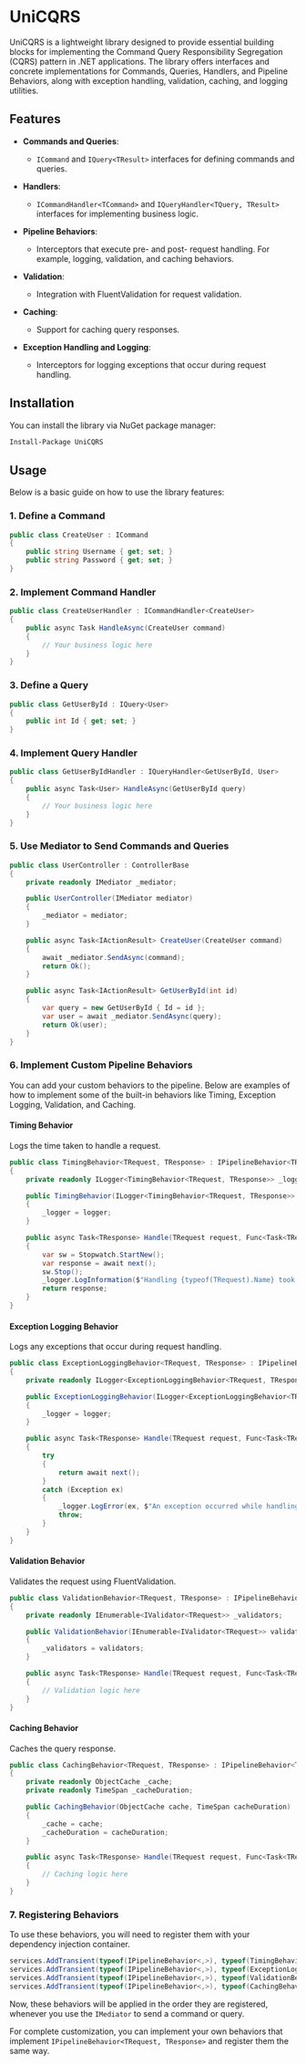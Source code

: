 # UniCQRS

UniCQRS is a lightweight library designed to provide essential building blocks for implementing the Command Query Responsibility Segregation (CQRS) pattern in .NET applications. The library offers interfaces and concrete implementations for Commands, Queries, Handlers, and Pipeline Behaviors, along with exception handling, validation, caching, and logging utilities.

## Features

- **Commands and Queries**:
  - `ICommand` and `IQuery<TResult>` interfaces for defining commands and queries.
  
- **Handlers**:
  - `ICommandHandler<TCommand>` and `IQueryHandler<TQuery, TResult>` interfaces for implementing business logic.
  
- **Pipeline Behaviors**:
  - Interceptors that execute pre- and post- request handling. For example, logging, validation, and caching behaviors.
  
- **Validation**:
  - Integration with FluentValidation for request validation.
  
- **Caching**:
  - Support for caching query responses.
  
- **Exception Handling and Logging**:
  - Interceptors for logging exceptions that occur during request handling.

## Installation

You can install the library via NuGet package manager:

```bash
Install-Package UniCQRS
```

## Usage

Below is a basic guide on how to use the library features:

### 1. Define a Command

```csharp
public class CreateUser : ICommand
{
    public string Username { get; set; }
    public string Password { get; set; }
}
```

### 2. Implement Command Handler

```csharp
public class CreateUserHandler : ICommandHandler<CreateUser>
{
    public async Task HandleAsync(CreateUser command)
    {
        // Your business logic here
    }
}
```

### 3. Define a Query

```csharp
public class GetUserById : IQuery<User>
{
    public int Id { get; set; }
}
```

### 4. Implement Query Handler

```csharp
public class GetUserByIdHandler : IQueryHandler<GetUserById, User>
{
    public async Task<User> HandleAsync(GetUserById query)
    {
        // Your business logic here
    }
}
```

### 5. Use Mediator to Send Commands and Queries

```csharp
public class UserController : ControllerBase
{
    private readonly IMediator _mediator;

    public UserController(IMediator mediator)
    {
        _mediator = mediator;
    }

    public async Task<IActionResult> CreateUser(CreateUser command)
    {
        await _mediator.SendAsync(command);
        return Ok();
    }

    public async Task<IActionResult> GetUserById(int id)
    {
        var query = new GetUserById { Id = id };
        var user = await _mediator.SendAsync(query);
        return Ok(user);
    }
}
```

### 6. Implement Custom Pipeline Behaviors

You can add your custom behaviors to the pipeline. Below are examples of how to implement some of the built-in behaviors like Timing, Exception Logging, Validation, and Caching.

#### Timing Behavior

Logs the time taken to handle a request.

```csharp
public class TimingBehavior<TRequest, TResponse> : IPipelineBehavior<TRequest, TResponse>
{
    private readonly ILogger<TimingBehavior<TRequest, TResponse>> _logger;

    public TimingBehavior(ILogger<TimingBehavior<TRequest, TResponse>> logger)
    {
        _logger = logger;
    }

    public async Task<TResponse> Handle(TRequest request, Func<Task<TResponse>> next)
    {
        var sw = Stopwatch.StartNew();
        var response = await next();
        sw.Stop();
        _logger.LogInformation($"Handling {typeof(TRequest).Name} took {sw.ElapsedMilliseconds} ms.");
        return response;
    }
}
```

#### Exception Logging Behavior

Logs any exceptions that occur during request handling.

```csharp
public class ExceptionLoggingBehavior<TRequest, TResponse> : IPipelineBehavior<TRequest, TResponse>
{
    private readonly ILogger<ExceptionLoggingBehavior<TRequest, TResponse>> _logger;

    public ExceptionLoggingBehavior(ILogger<ExceptionLoggingBehavior<TRequest, TResponse>> logger)
    {
        _logger = logger;
    }

    public async Task<TResponse> Handle(TRequest request, Func<Task<TResponse>> next)
    {
        try
        {
            return await next();
        }
        catch (Exception ex)
        {
            _logger.LogError(ex, $"An exception occurred while handling {typeof(TRequest).Name}.");
            throw;
        }
    }
}
```

#### Validation Behavior

Validates the request using FluentValidation.

```csharp
public class ValidationBehavior<TRequest, TResponse> : IPipelineBehavior<TRequest, TResponse>
{
    private readonly IEnumerable<IValidator<TRequest>> _validators;

    public ValidationBehavior(IEnumerable<IValidator<TRequest>> validators)
    {
        _validators = validators;
    }

    public async Task<TResponse> Handle(TRequest request, Func<Task<TResponse>> next)
    {
        // Validation logic here
    }
}
```

#### Caching Behavior

Caches the query response.

```csharp
public class CachingBehavior<TRequest, TResponse> : IPipelineBehavior<TRequest, TResponse>
{
    private readonly ObjectCache _cache;
    private readonly TimeSpan _cacheDuration;

    public CachingBehavior(ObjectCache cache, TimeSpan cacheDuration)
    {
        _cache = cache;
        _cacheDuration = cacheDuration;
    }

    public async Task<TResponse> Handle(TRequest request, Func<Task<TResponse>> next)
    {
        // Caching logic here
    }
}
```

### 7. Registering Behaviors

To use these behaviors, you will need to register them with your dependency injection container.

```csharp
services.AddTransient(typeof(IPipelineBehavior<,>), typeof(TimingBehavior<,>));
services.AddTransient(typeof(IPipelineBehavior<,>), typeof(ExceptionLoggingBehavior<,>));
services.AddTransient(typeof(IPipelineBehavior<,>), typeof(ValidationBehavior<,>));
services.AddTransient(typeof(IPipelineBehavior<,>), typeof(CachingBehavior<,>));
```

Now, these behaviors will be applied in the order they are registered, whenever you use the `IMediator` to send a command or query.

For complete customization, you can implement your own behaviors that implement `IPipelineBehavior<TRequest, TResponse>` and register them the same way.
